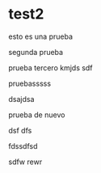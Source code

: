 # test2
esto es una prueba 

segunda prueba 


prueba tercero
kmjds
sdf


pruebasssss

dsajdsa

prueba de nuevo

dsf
dfs

fdssdfsd

sdfw
rewr
